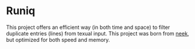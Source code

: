 # Runiq

This project offers an efficient way (in both time and space) to filter duplicate entries (lines) from texual input. This project was born from [neek](https://github.com/whitfin/neek), but optimized for both speed and memory.
